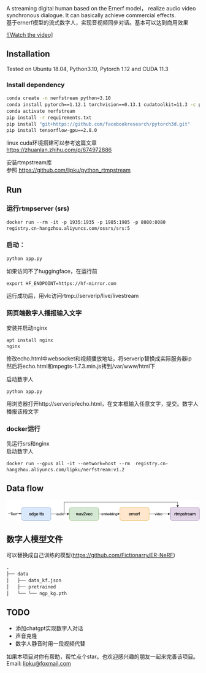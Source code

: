 A streaming digital human based on the Ernerf model， realize audio video synchronous dialogue. It can basically achieve commercial effects.  
基于ernerf模型的流式数字人，实现音视频同步对话。基本可以达到商用效果

[![Watch the video]](/assets/demo.mp4)

## Installation

Tested on Ubuntu 18.04, Python3.10, Pytorch 1.12 and CUDA 11.3

### Install dependency

```bash
conda create -n nerfstream python=3.10
conda install pytorch==1.12.1 torchvision==0.13.1 cudatoolkit=11.3 -c pytorch
conda activate nerfstream
pip install -r requirements.txt
pip install "git+https://github.com/facebookresearch/pytorch3d.git"
pip install tensorflow-gpu==2.8.0
```
linux cuda环境搭建可以参考这篇文章 https://zhuanlan.zhihu.com/p/674972886

安装rtmpstream库  
参照 https://github.com/lipku/python_rtmpstream


## Run

### 运行rtmpserver (srs)
```
docker run --rm -it -p 1935:1935 -p 1985:1985 -p 8080:8080 registry.cn-hangzhou.aliyuncs.com/ossrs/srs:5
```

### 启动：

```python
python app.py
```

如果访问不了huggingface，在运行前
```
export HF_ENDPOINT=https://hf-mirror.com
```

运行成功后，用vlc访问rtmp://serverip/live/livestream

### 网页端数字人播报输入文字
安装并启动nginx
```
apt install nginx
nginx
```
修改echo.html中websocket和视频播放地址，将serverip替换成实际服务器ip  
然后将echo.html和mpegts-1.7.3.min.js拷到/var/www/html下

启动数字人
```python
python app.py
```

用浏览器打开http://serverip/echo.html，在文本框输入任意文字，提交。数字人播报该段文字

### docker运行
先运行srs和nginx  
启动数字人
```
docker run --gpus all -it --network=host --rm  registry.cn-hangzhou.aliyuncs.com/lipku/nerfstream:v1.2
```

## Data flow
![](/assets/dataflow.png)

## 数字人模型文件
可以替换成自己训练的模型(https://github.com/Fictionarry/ER-NeRF)
```python
.
├── data
│   ├── data_kf.json			
│   ├── pretrained
│   └── └── ngp_kg.pth

```

## TODO
- 添加chatgpt实现数字人对话
- 声音克隆
- 数字人静音时用一段视频代替

如果本项目对你有帮助，帮忙点个star。也欢迎感兴趣的朋友一起来完善该项目。  
Email: lipku@foxmail.com
